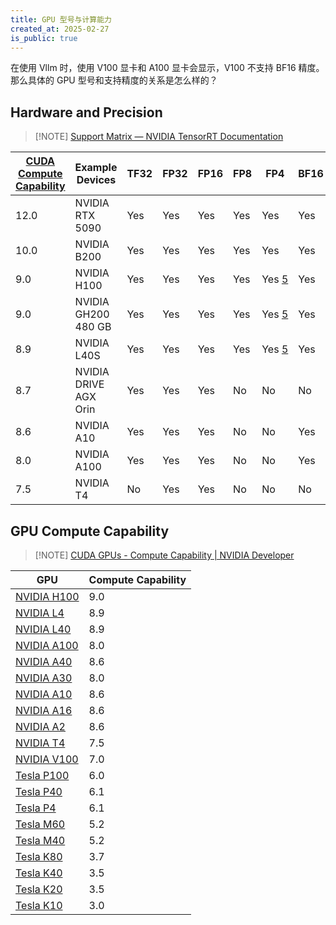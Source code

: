 ```yaml
---
title: GPU 型号与计算能力
created_at: 2025-02-27
is_public: true
---
```


在使用 Vllm 时，使用 V100 显卡和 A100 显卡会显示，V100 不支持 BF16 精度。那么具体的 GPU 型号和支持精度的关系是怎么样的？

## Hardware and Precision

> [!NOTE] [Support Matrix — NVIDIA TensorRT Documentation](https://docs.nvidia.com/deeplearning/tensorrt/latest/getting-started/support-matrix.html#hardware-and-precision)

| [CUDA Compute Capability](https://developer.nvidia.com/cuda-gpus) | Example Devices       | TF32 | FP32 | FP16 | FP8 | FP4                                                                                                  | BF16 | INT8 | FP16 Tensor Cores | INT8 Tensor Cores | DLA |
| ----------------------------------------------------------------- | --------------------- | ---- | ---- | ---- | --- | ---------------------------------------------------------------------------------------------------- | ---- | ---- | ----------------- | ----------------- | --- |
| 12.0                                                              | NVIDIA RTX 5090       | Yes  | Yes  | Yes  | Yes | Yes                                                                                                  | Yes  | Yes  | Yes               | Yes               | No  |
| 10.0                                                              | NVIDIA B200           | Yes  | Yes  | Yes  | Yes | Yes                                                                                                  | Yes  | Yes  | Yes               | Yes               | No  |
| 9.0                                                               | NVIDIA H100           | Yes  | Yes  | Yes  | Yes | Yes [5](https://docs.nvidia.com/deeplearning/tensorrt/latest/getting-started/support-matrix.html#f5) | Yes  | Yes  | Yes               | Yes               | No  |
| 9.0                                                               | NVIDIA GH200 480 GB   | Yes  | Yes  | Yes  | Yes | Yes [5](https://docs.nvidia.com/deeplearning/tensorrt/latest/getting-started/support-matrix.html#f5) | Yes  | Yes  | Yes               | Yes               | No  |
| 8.9                                                               | NVIDIA L40S           | Yes  | Yes  | Yes  | Yes | Yes [5](https://docs.nvidia.com/deeplearning/tensorrt/latest/getting-started/support-matrix.html#f5) | Yes  | Yes  | Yes               | Yes               | No  |
| 8.7                                                               | NVIDIA DRIVE AGX Orin | Yes  | Yes  | Yes  | No  | No                                                                                                   | No   | Yes  | Yes               | Yes               | Yes |
| 8.6                                                               | NVIDIA A10            | Yes  | Yes  | Yes  | No  | No                                                                                                   | Yes  | Yes  | Yes               | Yes               | No  |
| 8.0                                                               | NVIDIA A100           | Yes  | Yes  | Yes  | No  | No                                                                                                   | Yes  | Yes  | Yes               | Yes               | No  |
| 7.5                                                               | NVIDIA T4             | No   | Yes  | Yes  | No  | No                                                                                                   | No   | Yes  | Yes               | Yes               | No  |

## GPU Compute Capability

> [!NOTE] [CUDA GPUs - Compute Capability | NVIDIA Developer](https://developer.nvidia.com/cuda-gpus#compute)

| GPU                                                                      | Compute Capability |
| ------------------------------------------------------------------------ | ------------------ |
| [NVIDIA H100](https://www.nvidia.com/en-us/data-center/h100/)            | 9.0                |
| [NVIDIA L4](https://www.nvidia.com/en-us/data-center/l4/)                | 8.9                |
| [NVIDIA L40](https://www.nvidia.com/en-us/data-center/l40/)              | 8.9                |
| [NVIDIA A100](https://www.nvidia.com/en-us/data-center/a100/)            | 8.0                |
| [NVIDIA A40](https://www.nvidia.com/en-us/data-center/a40/)              | 8.6                |
| [NVIDIA A30](https://www.nvidia.com/en-us/data-center/products/a30-gpu/) | 8.0                |
| [NVIDIA A10](https://www.nvidia.com/en-us/data-center/products/a10-gpu/) | 8.6                |
| [NVIDIA A16](https://www.nvidia.com/en-us/data-center/a16/)              | 8.6                |
| [NVIDIA A2](https://www.nvidia.com/en-us/data-center/products/a2/)       | 8.6                |
| [NVIDIA T4](https://www.nvidia.com/en-us/data-center/tesla-t4/)          | 7.5                |
| [NVIDIA V100](https://www.nvidia.com/en-us/data-center/tesla-v100/)      | 7.0                |
| [Tesla P100](https://www.nvidia.com/object/tesla-p100.html)              | 6.0                |
| [Tesla P40](https://www.nvidia.com/object/accelerate-inference.html%20)  | 6.1                |
| [Tesla P4](https://www.nvidia.com/object/accelerate-inference.html%20)   | 6.1                |
| [Tesla M60](https://www.nvidia.com/object/tesla-m60.html)                | 5.2                |
| [Tesla M40](https://www.nvidia.com/object/tesla-m40.html%20)             | 5.2                |
| [Tesla K80](https://www.nvidia.com/object/tesla-k80.html%20)             | 3.7                |
| [Tesla K40](https://www.nvidia.com/object/personal-supercomputing.html)  | 3.5                |
| [Tesla K20](https://www.nvidia.com/object/tesla-servers.html)            | 3.5                |
| [Tesla K10](https://www.nvidia.com/object/tesla-servers.html)            | 3.0                |
